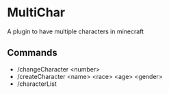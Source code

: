 # MultiChar
A plugin to have multiple characters in minecraft
## Commands
- /changeCharacter \<number\>
- /createCharacter \<name\> \<race\> \<age\> \<gender\>
- /characterList